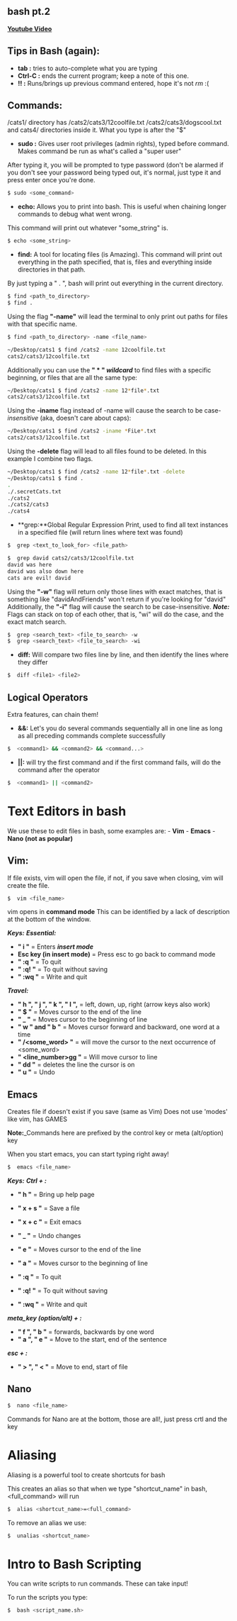 ## bash pt.2 
[**Youtube Video**](https://www.youtube.com/watch?v=KQWygP2JSsM)

## Tips in Bash (again):
- **tab :** tries to auto-complete what you are typing
- **Ctrl-C :** ends the current program; keep a note of this one.
- **!! :** Runs/brings up previous command entered, hope it's not _rm_ :(

## Commands:
/cats1/ directory has /cats2/cats3/12coolfile.txt /cats2/cats3/dogscool.txt and cats4/ directories inside it. What you type is after the "$"

- **sudo :**  Gives user root privileges (admin rights), typed before command. Makes command be run as what's called a "super user"

After typing it, you will be prompted to type password (don't be alarmed if you don't see your password being typed out, it's normal, just type it and press enter once you're done.
```bash
$ sudo <some_command>
```
- **echo:** Allows you to print into bash. This is useful when chaining longer commands to debug what went wrong.

This command will print out whatever "some_string" is.
```bash
$ echo <some_string>
```

- **find:** A tool for locating files (is Amazing). This command will print out everything in the path specified, that is, files and everything inside directories in that path.

By just typing a " . ", bash will print out everything in the current directory.
```bash
$ find <path_to_directory>
$ find .
```
Using the flag **"-name"** will lead the terminal to only print out paths for files with that specific name.
```bash
$ find <path_to_directory> -name <file_name>
```
```bash
~/Desktop/cats1 $ find /cats2 -name 12coolfile.txt
cats2/cats3/12coolfile.txt
```
Additionally you can use the **" * " _wildcard_** to find files with a specific beginning, or files that are all the same type:
```bash
~/Desktop/cats1 $ find /cats2 -name 12*file*.txt
cats2/cats3/12coolfile.txt
```
Using the **-iname** flag instead of -name will cause the search to be case-_insensitive_ (aka, doesn't care about caps):
```bash
~/Desktop/cats1 $ find /cats2 -iname *FiLe*.txt
cats2/cats3/12coolfile.txt
```
Using the **-delete** flag will lead to all files found to be deleted. In this example I combine two flags.
```bash
~/Desktop/cats1 $ find /cats2 -name 12*file*.txt -delete
~/Desktop/cats1 $ find .
.
./.secretCats.txt
./cats2
./cats2/cats3
./cats4
```
- **grep:**Global Regular Expression Print, used to find all text instances in a specified file (will return lines where text was found)
```bash
$  grep <text_to_look_for> <file_path>
```
```bash
$  grep david cats2/cats3/12coolfile.txt
david was here
david was also down here
cats are evil! david
```
Using the **"-w"** flag will return only those lines with exact matches, that is something like "davidAndFriends" won't return if you're looking for "david"
Additionally, the **"-i"** flag will cause the search to be case-insensitive.
**_Note:_** Flags can stack on top of each other, that is, "wi" will do the case, and the exact match search.
```bash
$  grep <search_text> <file_to_search> -w
$  grep <search_text> <file_to_search> -wi
```
- **diff:** Will compare two files line by line, and then identify the lines where they differ
```bash
$  diff <file1> <file2>
```
## Logical Operators
Extra features, can chain them!

- **&&:** Let's you do several commands sequentially all in one line as long as all preceding commands complete successfully 
```bash
$  <command1> && <command2> && <command...>
```

- **||:** will try the first command and if the first command fails, will do the command after the operator 
```bash
$  <command1> || <command2>
```

# Text Editors in bash
We use these to edit files in bash, some examples are:
	- **Vim**
	- **Emacs**
	- **Nano (not as popular)**
## Vim: 
If file exists, vim will open the file, if not, if you save when closing, vim will create the file. 
```bash
$  vim <file_name>
```
vim opens in **command mode** This can be identified by a lack of description at the bottom of the window.

_**Keys:**_
_**Essential:**_
- **" i "** = Enters _**insert mode**_
- **Esc key (in insert mode)** = Press esc to go back to command mode
- **" :q "** = To quit
- **" :q! "** = To quit without saving
- **" :wq  "** = Write and quit

_**Travel:**_
-  **" h ", " j ", " k ", " l ",** = left, down, up, right (arrow keys also work)
- **" $ "** = Moves cursor to the end of the line
- **" _ "** = Moves cursor to the beginning of line
- **" w " and " b "** = Moves cursor forward and backward, one word at a time
- **" /<some_word> "** = will move the cursor to the next occurrence of <some_word>
- **" <line_number>gg "** = Will move cursor to line
- **" dd "** = deletes the line the cursor is on
- **" u "** = Undo
## Emacs
Creates file if doesn't exist if you save (same as Vim)
Does not use 'modes' like vim, has GAMES

**Note:**_Commands here are prefixed by the control key or meta (alt/option) key

When you start emacs, you can start typing right away!
```bash
$  emacs <file_name>
```
_**Keys:**_
_**Ctrl + :**_
- **" h "** = Bring up help page
- **" x + s "** = Save a file
- **" x + c "** = Exit emacs
- **" _ "** = Undo changes
- **" e "** = Moves cursor to the end of the line
- **" a "** = Moves cursor to the beginning of line

- **" :q "** = To quit
- **" :q! "** = To quit without saving
- **" :wq  "** = Write and quit

_**meta_key (option/alt) + :**_
-  **" f ", " b "** = forwards, backwards by one word
- **" a ", " e "** = Move to the start, end of the sentence

_**esc + :**_
-  **" > ", " < "** = Move to end, start of file

## Nano
```bash
$  nano <file_name>
```
Commands for Nano are at the bottom, those are all!, just press crtl and the key

# Aliasing
Aliasing is a powerful tool to create shortcuts for bash

This creates an alias so that when we type "shortcut_name" in bash, <full_command> will run
```bash
$  alias <shortcut_name>=<full_command>
```
To remove an alias we use:
```bash
$  unalias <shortcut_name>
```

# Intro to Bash Scripting
You can write scripts to run commands. These can take input!

To run the scripts you type:
```bash
$  bash <script_name.sh>
```
